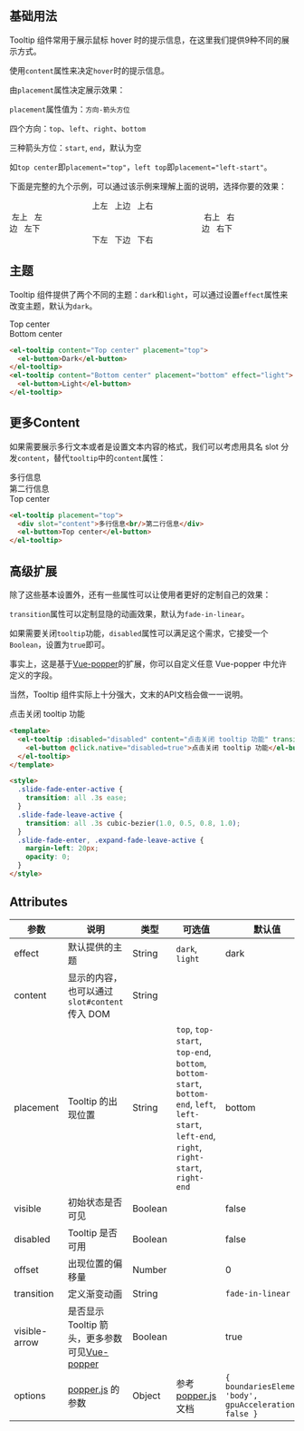 <script>
  export default {
    data() {
      return {
        disabled: false
      };
    }
  };
</script>
## 基础用法

Tooltip 组件常用于展示鼠标 hover 时的提示信息，在这里我们提供9种不同的展示方式。

使用`content`属性来决定`hover`时的提示信息。

由`placement`属性决定展示效果：

`placement`属性值为：`方向-箭头方位`

四个方向：`top`、`left`、`right`、`bottom`

三种箭头方位：`start`, `end`，默认为空

如`top center`即`placement="top"`，`left top`即`placement="left-start"`。

下面是完整的九个示例，可以通过该示例来理解上面的说明，选择你要的效果：

<style>
  .box {
    width: 400px;

    .top {
      text-align: center;
    }

    .left {
      float: left;
      width: 60px;
    }

    .right {
      float: right;
      width: 60px;
    }

    .bottom {
      clear: both;
      text-align: center;
    }

    .item {
      margin: 4px;
    }
  }
</style>

<div class="box">
  <div class="top">
    <el-tooltip class="item" effect="dark" content="Top Left 提示文字" placement="top-start">
      <el-button>上左</el-button>
    </el-tooltip>
    <el-tooltip class="item" effect="dark" content="Top Center 提示文字" placement="top">
      <el-button>上边</el-button>
    </el-tooltip>
    <el-tooltip class="item" effect="dark" content="Top Right 提示文字" placement="top-end">
      <el-button>上右</el-button>
    </el-tooltip>
  </div>
  <div class="left">
    <el-tooltip class="item" effect="dark" content="Left Top 提示文字" placement="left-start">
      <el-button>左上</el-button>
    </el-tooltip>
    <el-tooltip class="item" effect="dark" content="Left Center 提示文字" placement="left">
      <el-button>左边</el-button>
    </el-tooltip>
    <el-tooltip class="item" effect="dark" content="Left Bottom 提示文字" placement="left-end">
      <el-button>左下</el-button>
    </el-tooltip>
  </div>

  <div class="right">
    <el-tooltip class="item" effect="dark" content="Right Top 提示文字" placement="right-start">
      <el-button>右上</el-button>
    </el-tooltip>
    <el-tooltip class="item" effect="dark" content="Right Center 提示文字" placement="right">
      <el-button>右边</el-button>
    </el-tooltip>
    <el-tooltip class="item" effect="dark" content="Right Bottom 提示文字" placement="right-end">
      <el-button>右下</el-button>
    </el-tooltip>
  </div>
  <div class="bottom">
    <el-tooltip class="item" effect="dark" content="Bottom Left 提示文字" placement="bottom-start">
      <el-button>下左</el-button>
    </el-tooltip>
    <el-tooltip class="item" effect="dark" content="Bottom Center 提示文字" placement="bottom">
      <el-button>下边</el-button>
    </el-tooltip>
    <el-tooltip class="item" effect="dark" content="Bottom Right 提示文字" placement="bottom-end">
      <el-button>下右</el-button>
    </el-tooltip>
  </div>
</div>

## 主题

Tooltip 组件提供了两个不同的主题：`dark`和`light`，可以通过设置`effect`属性来改变主题，默认为`dark`。

<div>
  <el-tooltip content="Top center" placement="top">
    <el-button>Top center</el-button>
  </el-tooltip>
</div>


<div>
  <el-tooltip content="Bottom center" placement="bottom" effect="light">
    <el-button>Bottom center</el-button>
  </el-tooltip>
</div>

```html
<el-tooltip content="Top center" placement="top">
  <el-button>Dark</el-button>
</el-tooltip>
<el-tooltip content="Bottom center" placement="bottom" effect="light">
  <el-button>Light</el-button>
</el-tooltip>
```

## 更多Content

如果需要展示多行文本或者是设置文本内容的格式，我们可以考虑用具名 slot 分发`content`，替代`tooltip`中的`content`属性：

<div>
  <el-tooltip placement="top">
    <div slot="content">多行信息<br/>第二行信息</div>
    <el-button>Top center</el-button>
  </el-tooltip>
</div>

```html
<el-tooltip placement="top">
  <div slot="content">多行信息<br/>第二行信息</div>
  <el-button>Top center</el-button>
</el-tooltip>
```

## 高级扩展

除了这些基本设置外，还有一些属性可以让使用者更好的定制自己的效果：

`transition`属性可以定制显隐的动画效果，默认为`fade-in-linear`。

如果需要关闭`tooltip`功能，`disabled`属性可以满足这个需求，它接受一个`Boolean`，设置为`true`即可。

事实上，这是基于[Vue-popper](https://github.com/element-component/vue-popper)的扩展，你可以自定义任意 Vue-popper 中允许定义的字段。

当然，Tooltip 组件实际上十分强大，文末的API文档会做一一说明。

<style>
  .slide-fade-enter-active {
    transition: all .3s ease;
  }
  .slide-fade-leave-active {
    transition: all .3s cubic-bezier(1.0, 0.5, 0.8, 1.0);
  }
  .slide-fade-enter, .expand-fade-leave-active {
    margin-left: 20px;
    opacity: 0;
  }
</style>

<div>
  <el-tooltip :disabled="disabled" content="点击关闭 tooltip 功能" transition="slide-fade" placement="bottom" effect="light">
    <el-button @click.native="disabled=true">点击关闭 tooltip 功能</el-button>
  </el-tooltip>
</div>

```html
<template>
  <el-tooltip :disabled="disabled" content="点击关闭 tooltip 功能" transition="slide-fade" placement="bottom" effect="light">
    <el-button @click.native="disabled=true">点击关闭 tooltip 功能</el-button>
  </el-tooltip>
</template>

<style>
  .slide-fade-enter-active {
    transition: all .3s ease;
  }
  .slide-fade-leave-active {
    transition: all .3s cubic-bezier(1.0, 0.5, 0.8, 1.0);
  }
  .slide-fade-enter, .expand-fade-leave-active {
    margin-left: 20px;
    opacity: 0;
  }
</style>
```

## Attributes
| 参数               | 说明                                                     | 类型              | 可选值      | 默认值 |
|--------------------|----------------------------------------------------------|-------------------|-------------|--------|
|  effect        |  默认提供的主题  | String            | `dark`, `light`  | dark  |
|  content        |  显示的内容，也可以通过 `slot#content` 传入 DOM  | String            |  |  |
|  placement        |  Tooltip 的出现位置  | String           |  `top`, `top-start`, `top-end`, `bottom`, `bottom-start`, `bottom-end`, `left`, `left-start`, `left-end`, `right`, `right-start`, `right-end` |  bottom |
|  visible        |  初始状态是否可见  | Boolean           |  |  false |
|  disabled       |  Tooltip 是否可用  | Boolean           |  |  false |
|  offset        |  出现位置的偏移量  | Number           |  |  0 |
|  transition     |  定义渐变动画      | String             |  | `fade-in-linear` |
|  visible-arrow   |  是否显示 Tooltip 箭头，更多参数可见[Vue-popper](https://github.com/element-component/vue-popper) | Boolean |  | true |
|  options        | [popper.js](https://popper.js.org/documentation.html) 的参数 | Object            | 参考 [popper.js](https://popper.js.org/documentation.html) 文档 | `{ boundariesElement: 'body', gpuAcceleration: false }` |
